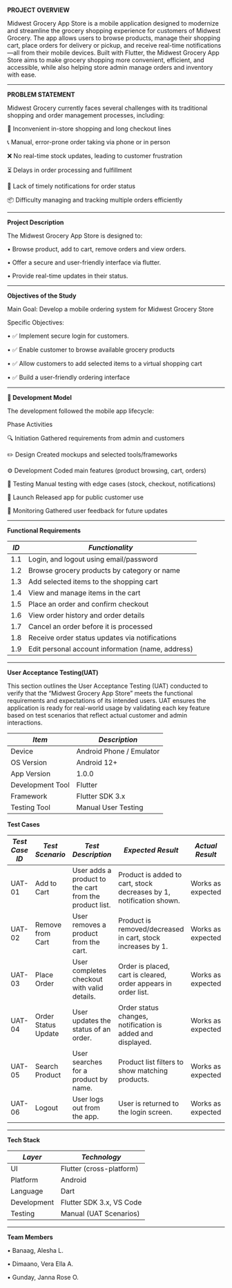 **PROJECT OVERVIEW**

Midwest Grocery App Store is a mobile application designed to modernize and streamline the grocery shopping experience for customers of Midwest Grocery.
The app allows users to browse products, manage their shopping cart, place orders for delivery or pickup, and receive real-time notifications—all from their mobile devices.
Built with Flutter, the Midwest Grocery App Store aims to make grocery shopping more convenient, efficient, and accessible, while also helping store admin manage orders and inventory with ease.
_________________________________________________________________________________________________________________________________________________________________________________________________

**PROBLEM STATEMENT**

Midwest Grocery currently faces several challenges with its traditional shopping and order management processes, including:

🛒 Inconvenient in-store shopping and long checkout lines

📞 Manual, error-prone order taking via phone or in person

❌ No real-time stock updates, leading to customer frustration

⏳ Delays in order processing and fulfillment

🔔 Lack of timely notifications for order status

📦 Difficulty managing and tracking multiple orders efficiently
_________________________________________________________________________________________________________________________________________________________________________________________________

**Project Description**

The Midwest Grocery App Store is designed to:
	
 • Browse product, add to cart, remove orders and view orders.
	
 • Offer a secure and user-friendly interface via flutter.
	
 • Provide real-time updates in their status.
_________________________________________________________________________________________________________________________________________________________________________________________________

**Objectives of the Study**

Main Goal: Develop a mobile ordering system for Midwest Grocery Store

Specific Objectives:
	
 • ✅ Implement secure login for customers.
	
 • ✅  Enable customer to browse available grocery products
	
 • ✅ Allow customers to add selected items to a virtual shopping cart

 • ✅ Build a user-friendly ordering interface
 __________________________________________________________________________________________________________________________________________________________________________________________________

 **🧩 Development Model**
 
The development followed the mobile app lifecycle:

Phase	Activities

🔍 Initiation	Gathered requirements from admin and customers

✏️ Design	Created mockups and selected tools/frameworks

⚙️ Development	Coded main features (product browsing, cart, orders)

🧪 Testing	Manual testing with edge cases (stock, checkout, notifications)

🚀 Launch	Released app for public customer use

🔄 Monitoring	Gathered user feedback for future updates
___________________________________________________________________________________________________________________________________________________________________________________________________

**Functional Requirements**

| *ID*   | *Functionality*                                   |
| ------ | ------------------------------------------------- |
| 1.1    | Login, and logout using email/password  |
| 1.2    | Browse grocery products by category or name       |
| 1.3    | Add selected items to the shopping cart           |
| 1.4    | View and manage items in the cart                 |
| 1.5    | Place an order and confirm checkout               |
| 1.6    | View order history and order details              |
| 1.7    | Cancel an order before it is processed            |
| 1.8    | Receive order status updates via notifications    |
| 1.9    | Edit personal account information (name, address) |
__________________________________________________________________________________________________________________________________________________________________________________________________

**User Acceptance Testing(UAT)**

This section outlines the User Acceptance Testing (UAT) conducted to verify that the “Midwest Grocery App Store” meets the functional requirements and expectations of its intended users. UAT ensures the application is ready for real-world usage by validating each key feature based on test scenarios that reflect actual customer and admin interactions.  

| *Item*           | *Description*            |
| ---------------- | ------------------------ |
| Device           | Android Phone / Emulator |
| OS Version       | Android 12+              |
| App Version      | 1.0.0                    |
| Development Tool | Flutter                  |
| Framework        | Flutter SDK 3.x          |
| Testing Tool     | Manual User Testing      |

**Test Cases**

| *Test Case ID*   | *Test Scenario*     | *Test Description*                                     | *Expected Result*                                                   | *Actual Result* | *Status*     |
| ---------------- | ------------------- | ------------------------------------------------------ | ------------------------------------------------------------------- | ----------------- | ---------- |
| UAT-01           | Add to Cart         | User adds a product to the cart from the product list. | Product is added to cart, stock decreases by 1, notification shown. | Works as expected | Passed     |
| UAT-02           | Remove from Cart    | User removes a product from the cart.                  | Product is removed/decreased in cart, stock increases by 1.         | Works as expected | Passed     |
| UAT-03           | Place Order         | User completes checkout with valid details.            | Order is placed, cart is cleared, order appears in order list.      | Works as expected | Passed     |
| UAT-04           | Order Status Update | User updates the status of an order.                   | Order status changes, notification is added and displayed.          | Works as expected | Passed     |
| UAT-05           | Search Product      | User searches for a product by name.                   | Product list filters to show matching products.                     | Works as expected | Passed     |
| UAT-06           | Logout              | User logs out from the app.                            | User is returned to the login screen.                               | Works as expected | Passed     |

_________________________________________________________________________________________________________________________________________________________________________________________________

**Tech Stack**

| *Layer*     | *Technology*               |
| ----------- | ------------------------ |
| UI          | Flutter (cross-platform) |
| Platform    | Android                  |
| Language    | Dart                     |
| Development | Flutter SDK 3.x, VS Code |
| Testing     | Manual (UAT Scenarios)   |


__________________________________________________________________________________________________________________________________________________________________________________________________

**Team Members**

 • Banaag, Alesha L.
	
 • Dimaano, Vera Ella A.
	
 • Gunday, Janna Rose O.
